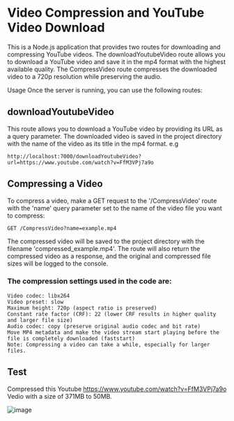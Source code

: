 # Video Compression and YouTube Video Download
This is a Node.js application that provides two routes for downloading and compressing YouTube videos. The downloadYoutubeVideo route allows you to download a YouTube video and save it in the mp4 format with the highest available quality. The CompressVideo route compresses the downloaded video to a 720p resolution while preserving the audio.

Usage
Once the server is running, you can use the following routes:

## downloadYoutubeVideo

This route allows you to download a YouTube video by providing its URL as a query parameter. The downloaded video is saved in the project directory with the name of the video as its title in the mp4 format.
e.g
```
http://localhost:7000/downloadYoutubeVideo?url=https://www.youtube.com/watch?v=FfM3VPj7a9o
```
## Compressing a Video
To compress a video, make a GET request to the '/CompressVideo' route with the 'name' query parameter set to the name of the video file you want to compress:

```
GET /CompressVideo?name=example.mp4
```
The compressed video will be saved to the project directory with the filename 'compressed_example.mp4'. The route will also return the compressed video as a response, and the original and compressed file sizes will be logged to the console.

### The compression settings used in the code are:
```
Video codec: libx264
Video preset: slow
Maximum height: 720p (aspect ratio is preserved)
Constant rate factor (CRF): 22 (lower CRF results in higher quality and larger file size)
Audio codec: copy (preserve original audio codec and bit rate)
Move MP4 metadata and make the video stream start playing before the file is completely downloaded (faststart)
Note: Compressing a video can take a while, especially for larger files.
```

## Test
Compressed this Youtube https://www.youtube.com/watch?v=FfM3VPj7a9o Vedio with a size of 371MB to 50MB.

![image](https://user-images.githubusercontent.com/122678904/227637600-e0ad70c5-4054-4f15-8970-d99a9610727e.png)
